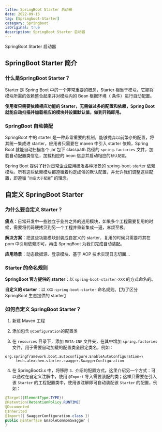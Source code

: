 ```yaml
---
title: SpringBoot Starter 启动器
date: 2022-09-15
tag: [Springboot-Starter]
category: Springboot
isOriginal: true
description: SpringBoot Starter 启动器
---
```


SpringBoot Starter 启动器
<!-- more -->

## SpringBoot Starter 简介

### 什么是SpringBoot Starter？

Starter 是 Spring Boot 中的一个非常重要的概念，Starter 相当于模块，它能将模块所需的依赖整合起来并对模块内的 Bean 根据环境（ 条件）进行自动配置。

**使用者只需要依赖相应功能的 Starter，无需做过多的配置和依赖，Spring Boot 就能自动扫描并加载相应的模块并设置默认值，做到开箱即用。**

### SpringBoot 自动装配

SpringBoot 中的 starter 是一种非常重要的机制，能够抛弃以前繁杂的配置，将其统一集成进 starter，应用者只需要在 maven 中引入 starter 依赖，Spring Boot 就能自动扫描各个 jar 包下 classpath 路径的 `spring.factories` 文件，加载自动配置类信息，加载相应的 bean 信息并启动相应的`默认配置`。

Spring Boot 提供了针对日常企业应用研发各种场景的 spring-boot-starter 依赖模块。所有这些依赖模块都遵循着约定成俗的默认配置，并允许我们调整这些配置，即遵循 “`约定大于配置`” 的理念。

## 自定义 SpringBoot Starter

### 为什么要自定义 Starter？

**痛点**：日常开发中一些独立于业务之外的通用模块，如果多个工程需要复用的时候，需要将代码硬拷贝到另一个工程并重新集成一遍，麻烦至极。

**解决方案**：把这些功能模块封装成自定义的 starter，复用的时候只需要将其在 pom 中引用依赖即可，再由 SpringBoot 为我们完成自动装配。

**应用场景**：动态数据源、登录模块、基于 AOP 技术实现日志切面...

### Starter 的命名规则

**SpringBoot 官方提供的 starter**：以 `spring-boot-starter-XXX` 的方式命名的。

**自定义的 starter**：以 `XXX-spring-boot-starter` 命名规则。【为了区分 SpringBoot 生态提供的 starter】

### 如何自定义 SpringBoot Starter？

1. 新建 Maven 工程

2. 添加包含 `@Configuration`的配置类

3. 在 `resources` 目录下，添加 `META-INF` 文件夹，在其中增加 `spring.factories` 文件，用于需要自动加载的配置类全限定类名，例如：

```properties
org.springframework.boot.autoconfigure.EnableAutoConfiguration=\
     tech.alexchen.starter.swagger.SwaggerConfiguration
```

4. 在 SpringBoot3.x 中，将移除 `3.` 介绍的配置方式，这里介绍另一个方式：可以通过在自定义注解中，使用 `@Import` 导入需要装配的类；这样只需要在引入该 `Starter` 的工程配置类中，使用该注解即可自动装配该 `Starter` 的配置，例如：

```java
@Target({ElementType.TYPE})
@Retention(RetentionPolicy.RUNTIME)
@Documented
@Inherited
@Import({ SwaggerConfiguration.class })
public @interface EnableCommonSwagger {
}
```

